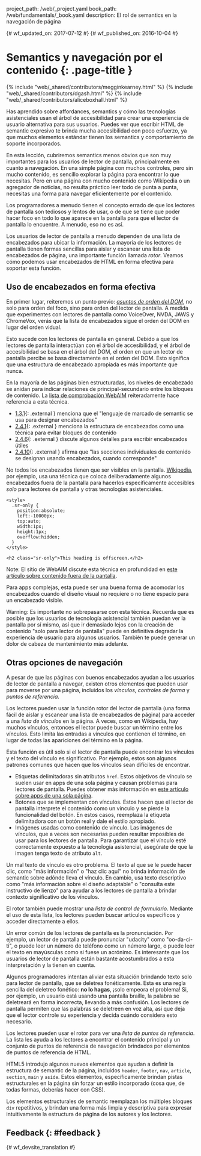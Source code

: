 project_path: /web/_project.yaml book_path: /web/fundamentals/_book.yaml description: El rol de semantics en la navegación de página

{# wf_updated_on: 2017-07-12 #} {# wf_published_on: 2016-10-04 #}

# Semantics y navegación por el contenido {: .page-title }

{% include "web/_shared/contributors/megginkearney.html" %} {% include "web/_shared/contributors/dgash.html" %} {% include "web/_shared/contributors/aliceboxhall.html" %}

Has aprendido sobre affordances, semantics y cómo las tecnologías asistenciales usan el árbol de accesibilidad para crear una experiencia de usuario alternativa para sus usuarios. Puedes ver que escribir HTML de semantic expresivo te brinda mucha accesibilidad con poco esfuerzo, ya que muchos elementos estándar tienen los semantics y comportamiento de soporte incorporados.

En esta lección, cubriremos semantics menos obvios que son muy importantes para los usuarios de lector de pantalla, principalmente en cuanto a navegación. En una simple página con muchos controles, pero sin mucho contenido, es sencillo explorar la página para encontrar lo que necesitas. Pero en una página con mucho contenido como Wikipedia o un agregador de noticias, no resulta práctico leer todo de punta a punta, necesitas una forma para navegar eficientemente por el contenido.

Los programadores a menudo tienen el concepto errado de que los lectores de pantalla son tediosos y lentos de usar, o de que se tiene que poder hacer foco en todo lo que aparece en la pantalla para que el lector de pantalla lo encuentre. A menudo, eso no es así.

Los usuarios de lector de pantalla a menudo dependen de una lista de encabezados para ubicar la información. La mayoría de los lectores de pantalla tienen formas sencillas para aislar y escanear una lista de encabezados de página, una importante función llamada *rotor*. Veamos cómo podemos usar encabezados de HTML en forma efectiva para soportar esta función.

## Uso de encabezados en forma efectiva

En primer lugar, reiteremos un punto previo: [*asuntos de orden del DOM*](/web/fundamentals/accessibility/focus/dom-order-matters), no solo para orden del foco, sino para orden del lector de pantalla. A medida que experimentes con lectores de pantalla como VoiceOver, NVDA, JAWS y ChromeVox, verás que la lista de encabezados sigue el orden del DOM en lugar del orden vidual.

Esto sucede con los lectores de pantalla en general. Debido a que los lectores de pantalla interactúan con el árbol de accesibilidad, y el árbol de accesibilidad se basa en el árbol del DOM, el orden en que un lector de pantalla percibe se basa directamente en el orden del DOM. Esto significa que una estructura de encabezado apropiada es más importante que nunca.

En la mayoría de las páginas bien estructuradas, los niveles de encabezado se anidan para indicar relaciones de principal-secundario entre los bloques de contenido. La [lista de comprobación WebAIM](http://webaim.org/standards/wcag/checklist) reiteradamente hace referencia a esta técnica.

- [1.3.1](http://webaim.org/standards/wcag/checklist#sc1.3.1){: .external } menciona que el "lenguaje de marcado de semantic se usa para designar encabezados"
- [2.4.1](http://webaim.org/standards/wcag/checklist#sc2.4.1){: .external } menciona la estructura de encabezados como una técnica para evitar bloques de contenido
- [2.4.6](http://webaim.org/standards/wcag/checklist#sc2.4.6){: .external } discute algunos detalles para escribir encabezados útiles
- [2.4.10](http://webaim.org/standards/wcag/checklist#sc2.4.10){: .external } afirma que "las secciones individuales de contenido se designan usando encabezados, cuando corresponde"

No todos los encabezados tienen que ser visibles en la pantalla. [Wikipedia](https://www.wikipedia.org/), por ejemplo, usa una técnica que coloca deliberadamente algunos encabezados fuera de la pantalla para hacerlos específicamente accesibles *solo* para lectores de pantalla y otras tecnologías asistenciales.

    <style>
      .sr-only {
        position:absolute;
        left:-10000px;
        top:auto;
        width:1px;
        height:1px;
        overflow:hidden;
      }
    </style>
    
    <h2 class="sr-only">This heading is offscreen.</h2>
    

Note: El sitio de WebAIM discute esta técnica en profundidad en [este artículo sobre contenido fuera de la pantalla](http://webaim.org/techniques/css/invisiblecontent/).

Para apps complejas, esta puede ser una buena forma de acomodar los encabezados cuando el diseño visual no requiere o no tiene espacio para un encabezado visible.

Warning: Es importante no sobrepasarse con esta técnica. Recuerda que es posible que los usuarios de tecnología asistencial también puedan ver la pantalla por sí mismo, así que ir demasiado lejos con la creación de contenido "solo para lector de pantalla" puede en definitiva degradar la experiencia de usuario para algunos usuarios. También te puede generar un dolor de cabeza de mantenimiento más adelante.

## Otras opciones de navegación

A pesar de que las páginas con buenos encabezados ayudan a los usuarios de lector de pantalla a navegar, existen otros elementos que pueden usar para moverse por una página, incluidos los *vínculos*, *controles de forma* y *puntos de referencia*.

Los lectores pueden usar la función rotor del lector de pantalla (una forma fácil de aislar y escanear una lista de encabezados de página) para acceder a una *lista de vínculos* en la página. A veces, como en Wikipedia, hay muchos vínculos, entonces el lector puede buscar un término entre los vínculos. Esto limita las entradas a vínculos que contienen el término, en lugar de todas las apariciones del término en la página.

Esta función es útil solo si el lector de pantalla puede encontrar los vínculos y el texto del vínculo es significativo. Por ejemplo, estos son algunos patrones comunes que hacen que los vínculos sean difíciles de encontrar.

- Etiquetas delimitadoras sin atributos `href`. Estos objetivos de vínculo se suelen usar en apps de una sola página y causan problemas para lectores de pantalla. Puedes obtener más información en [este artículo sobre apps de una sola página](http://neugierig.org/software/blog/2014/02/single-page-app-links.html).
- Botones que se implementan con vínculos. Estos hacen que el lector de pantalla interprete el contenido como un vínculo y se pierde la funcionalidad del botón. En estos casos, reemplaza la etiqueta delimitadora con un botón real y dale el estilo apropiado.
- Imágenes usadas como contenido de vínculo. Las imágenes de vínculos, que a veces son necesarias pueden resultar imposibles de usar para los lectores de pantalla. Para garantizar que el vínculo esté correctamente expuesto a la tecnología asistencial, asegúrate de que la imagen tenga texto de atributo `alt`.

Un mal texto de vínculo es otro problema. El texto al que se le puede hacer clic, como "más información" o "haz clic aquí" no brinda información de semantic sobre adónde lleva el vínculo. En cambio, usa texto descriptivo como "más información sobre el diseño adaptable" o "consulta este instructivo de lienzo" para ayudar a los lectores de pantalla a brindar contexto significativo de los vínculos.

El rotor también puede mostrar una *lista de control de formulario*. Mediante el uso de esta lista, los lectores pueden buscar artículos específicos y acceder directamente a ellos.

Un error común de los lectores de pantalla es la pronunciación. Por ejemplo, un lector de pantalla puede pronunciar "udacity" como "oo-da-ci-ti", o puede leer un número de teléfono como un número largo, o puede leer el texto en mayúsculas como si fuese un acrónimo. Es interesante que los usuarios de lector de pantalla están bastante acostumbrados a esta interpretación y la tienen en cuenta.

Algunos programadores intentan aliviar esta situación brindando texto solo para lector de pantalla, que se deletrea fonéticamente. Esta es una regla sencilla del deletreo fonético: **no lo hagas**, ¡solo empeora el problema! Si, por ejemplo, un usuario está usando una pantalla braille, la palabra se deletreará en forma incorrecta, llevando a más confusión. Los lectores de pantalla permiten que las palabras se deletreen en voz alta, así que deja que el lector controle su experiencia y decida cuándo considera esto necesario.

Los lectores pueden usar el rotor para ver una *lista de puntos de referencia*. La lista les ayuda a los lectores a encontrar el contenido principal y un conjunto de puntos de referencia de navegación brindados por elementos de puntos de referencia de HTML.

HTML5 introdujo algunos nuevos elementos que ayudan a definir la estructura de semantic de la página, incluidos `header`, `footer`, `nav`, `article`, `section`, `main` y `aside`. Estos elementos, específicamente brindan pistas estructurales en la página sin forzar un estilo incorporado (cosa que, de todas formas, deberías hacer con CSS).

Los elementos estructurales de semantic reemplazan los múltiples bloques `div` repetitivos, y brindan una forma más limpia y descriptiva para expresar intuitivamente la estructura de página de los autores y los lectores.

## Feedback {: #feedback }

{# wf_devsite_translation #}